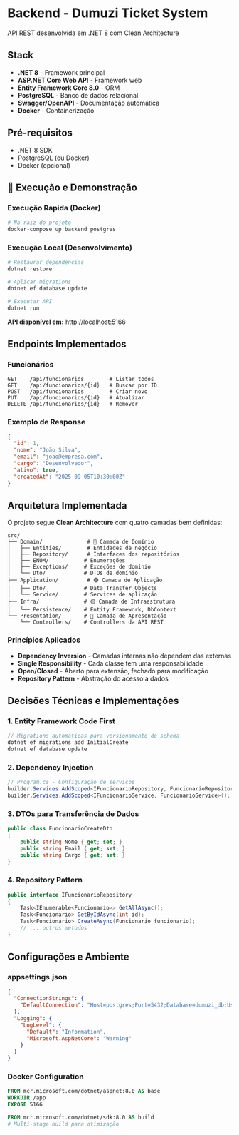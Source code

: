 # Backend - Dumuzi Ticket System

API REST desenvolvida em .NET 8 com Clean Architecture


## Stack 

- **.NET 8** - Framework principal
- **ASP.NET Core Web API** - Framework web
- **Entity Framework Core 8.0** - ORM
- **PostgreSQL** - Banco de dados relacional
- **Swagger/OpenAPI** - Documentação automática
- **Docker** - Containerização

## Pré-requisitos

- .NET 8 SDK
- PostgreSQL (ou Docker)
- Docker (opcional)

## 🚀 Execução e Demonstração

### Execução Rápida (Docker)
```bash
# Na raiz do projeto
docker-compose up backend postgres
```

### Execução Local (Desenvolvimento)
```bash
# Restaurar dependências
dotnet restore

# Aplicar migrations
dotnet ef database update

# Executar API
dotnet run
```

**API disponível em:** http://localhost:5166  

##  Endpoints Implementados

### Funcionários
```http
GET    /api/funcionarios        # Listar todos
GET    /api/funcionarios/{id}   # Buscar por ID
POST   /api/funcionarios        # Criar novo
PUT    /api/funcionarios/{id}   # Atualizar
DELETE /api/funcionarios/{id}   # Remover
```

### Exemplo de Response
```json
{
  "id": 1,
  "nome": "João Silva",
  "email": "joao@empresa.com",
  "cargo": "Desenvolvedor",
  "ativo": true,
  "createdAt": "2025-09-05T10:30:00Z"
}
```

##  Arquitetura Implementada

O projeto segue **Clean Architecture** com quatro camadas bem definidas:

```
src/
├── Domain/              # 🔵 Camada de Domínio
│   ├── Entities/        # Entidades de negócio
│   ├── Repository/      # Interfaces dos repositórios
│   ├── ENUM/           # Enumerações
│   ├── Exceptions/     # Exceções de domínio
│   └── Dto/            # DTOs de domínio
├── Application/         # 🟢 Camada de Aplicação
│   ├── Dto/            # Data Transfer Objects
│   └── Service/        # Services de aplicação
├── Infra/              # 🟡 Camada de Infraestrutura
│   └── Persistence/    # Entity Framework, DbContext
└── Presentation/       # 🔴 Camada de Apresentação
    └── Controllers/    # Controllers da API REST
```

### Princípios Aplicados
- **Dependency Inversion** - Camadas internas não dependem das externas
- **Single Responsibility** - Cada classe tem uma responsabilidade
- **Open/Closed** - Aberto para extensão, fechado para modificação
- **Repository Pattern** - Abstração do acesso a dados

## Decisões Técnicas e Implementações

### 1. Entity Framework Code First
```csharp
// Migrations automáticas para versionamento do schema
dotnet ef migrations add InitialCreate
dotnet ef database update
```

### 2. Dependency Injection
```csharp
// Program.cs - Configuração de serviços
builder.Services.AddScoped<IFuncionarioRepository, FuncionarioRepository>();
builder.Services.AddScoped<IFuncionarioService, FuncionarioService>();
```

### 3. DTOs para Transferência de Dados
```csharp
public class FuncionarioCreateDto
{
    public string Nome { get; set; }
    public string Email { get; set; }
    public string Cargo { get; set; }
}
```

### 4. Repository Pattern
```csharp
public interface IFuncionarioRepository
{
    Task<IEnumerable<Funcionario>> GetAllAsync();
    Task<Funcionario> GetByIdAsync(int id);
    Task<Funcionario> CreateAsync(Funcionario funcionario);
    // ... outros métodos
}
```

##  Configurações e Ambiente

### appsettings.json
```json
{
  "ConnectionStrings": {
    "DefaultConnection": "Host=postgres;Port=5432;Database=dumuzi_db;Username=dumuzi_user;Password=dumuzi_pass"
  },
  "Logging": {
    "LogLevel": {
      "Default": "Information",
      "Microsoft.AspNetCore": "Warning"
    }
  }
}
```

### Docker Configuration
```dockerfile
FROM mcr.microsoft.com/dotnet/aspnet:8.0 AS base
WORKDIR /app
EXPOSE 5166

FROM mcr.microsoft.com/dotnet/sdk:8.0 AS build
# Multi-stage build para otimização
```